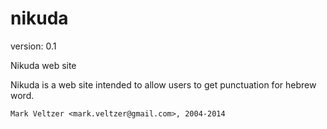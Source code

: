 nikuda
======

version: 0.1

Nikuda web site

Nikuda is a web site intended to allow
users to get punctuation for hebrew word.

	Mark Veltzer <mark.veltzer@gmail.com>, 2004-2014
